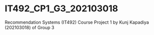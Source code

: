 # IT492_CP1_G3_202103018
Recommendation Systems (IT492) Course Project 1 by Kunj Kapadiya (202103018) of Group 3

